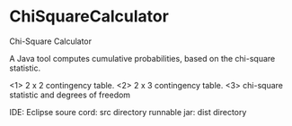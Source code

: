 ChiSquareCalculator
===================

Chi-Square Calculator

A Java tool computes cumulative probabilities, based on the chi-square statistic.

<1> 2 x 2 contingency table.
<2> 2 x 3 contingency table.
<3> chi-square statistic and degrees of freedom

IDE: Eclipse
soure cord: src directory
runnable jar: dist directory
